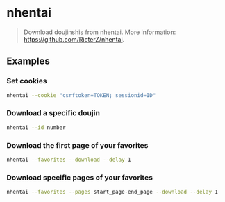 # nhentai

> Download doujinshis from nhentai. More information: <https://github.com/RicterZ/nhentai>.

## Examples

### Set cookies

```bash
nhentai --cookie "csrftoken=TOKEN; sessionid=ID"
```

### Download a specific doujin

```bash
nhentai --id number
```

### Download the first page of your favorites

```bash
nhentai --favorites --download --delay 1
```

### Download specific pages of your favorites

```bash
nhentai --favorites --pages start_page-end_page --download --delay 1
```
